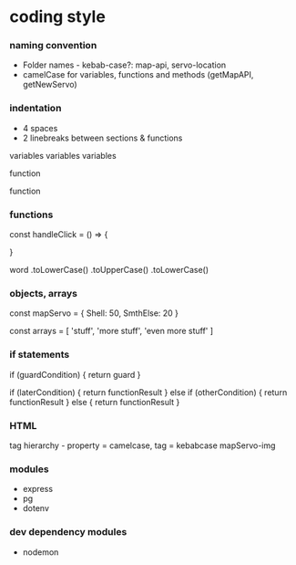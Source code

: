 # coding style

### naming convention
- Folder names - kebab-case?: map-api, servo-location
- camelCase for variables, functions and methods (getMapAPI, getNewServo)

### indentation
- 4 spaces
- 2 linebreaks between sections & functions

variables
variables
variables


function


function


### functions
const handleClick = () => {

}

word
    .toLowerCase()
    .toUpperCase()
    .toLowerCase()


### objects, arrays
const mapServo = {
    Shell: 50,
    SmthElse: 20
}

const arrays = [
    'stuff',
    'more stuff',
    'even more stuff'
]


### if statements
if (guardCondition) {
	return guard 
}

if (laterCondition) {
	return functionResult
} else if (otherCondition) {
	return functionResult
} else {
	return functionResult
}

### HTML
tag hierarchy - property = camelcase, tag = kebabcase
mapServo-img

<div class="class", id="id", value="value">

### modules
- express
- pg
- dotenv


### dev dependency modules
- nodemon